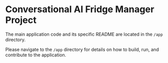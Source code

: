 # Conversational AI Fridge Manager Project

The main application code and its specific README are located in the `/app` directory.

Please navigate to the `/app` directory for details on how to build, run, and contribute to the application.
